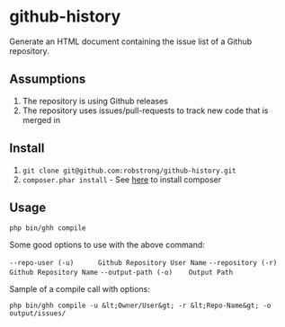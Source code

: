 # github-history

Generate an HTML document containing the issue list of a Github repository.


## Assumptions
1. The repository is using Github releases
2. The repository uses issues/pull-requests to track new code that is merged in

## Install

1. `git clone git@github.com:robstrong/github-history.git`
2. `composer.phar install` - See [here](https://getcomposer.org/) to install composer

## Usage
`php bin/ghh compile`

Some good options to use with the above command:

 `--repo-user (-u)      Github Repository User Name` 
 `--repository (-r)     Github Repository Name`
 `--output-path (-o)    Output Path`

Sample of a compile call with options:

`php bin/ghh compile -u &lt;Owner/User&gt; -r &lt;Repo-Name&gt; -o output/issues/`
